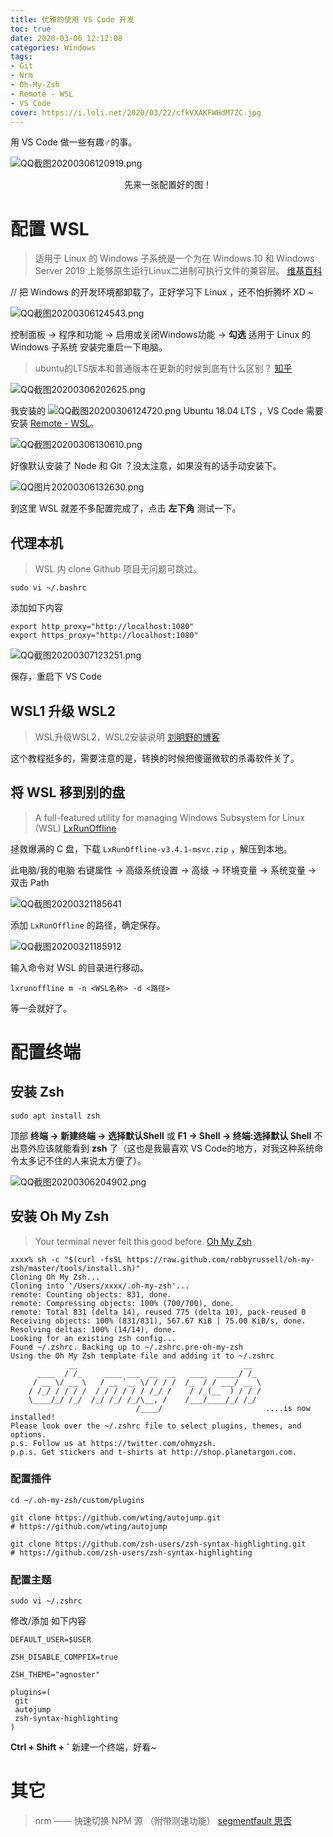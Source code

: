 ```yaml
---
title: 优雅的使用 VS Code 开发
toc: true
date: 2020-03-06 12:12:08
categories: Windows
tags:
- Git
- Nrm
- Oh-My-Zsh
- Remote - WSL
- VS Code
cover: https://i.loli.net/2020/03/22/cfkVXAKFWHdM7ZC.jpg
---
```

用 VS Code 做一些有趣♂的事。
<!-- more -->

![QQ截图20200306120919.png](https://piccdn.freejishu.com/images/2020/03/06/Pn5d3p.png)
<center>先来一张配置好的图！</center>

# 配置 WSL
> 适用于 Linux 的 Windows 子系统是一个为在 Windows 10 和 Windows Server 2019 上能够原生运行Linux二进制可执行文件的兼容层。 [维基百科](https://zh.wikipedia.org/zh-cn/%E9%80%82%E7%94%A8%E4%BA%8E_Linux_%E7%9A%84_Windows_%E5%AD%90%E7%B3%BB%E7%BB%9F)

// 把 Windows 的开发环境都卸载了，正好学习下 Linux ，还不怕折腾坏 XD ~

![QQ截图20200306124543.png](/images/QQ截图20200306124543.png)

控制面板 -> 程序和功能 -> 启用或关闭Windows功能 -> **勾选** 适用于 Linux 的 Windows 子系统 安装完重启一下电脑。

> ubuntu的LTS版本和普通版本在更新的时候到底有什么区别？ [知乎](https://www.zhihu.com/question/54699176)

![QQ截图20200306202625.png](https://piccdn.freejishu.com/images/2020/03/06/Pn5uhr.png)

我安装的 ![QQ截图20200306124720.png](/images/QQ截图20200306124720.png) Ubuntu 18.04 LTS ，VS Code 需要安装 [Remote - WSL](https://marketplace.visualstudio.com/items?itemName=ms-vscode-remote.remote-wsl)。

![QQ截图20200306130610.png](/images/QQ截图20200306130610.png)

好像默认安装了 Node 和 Git ？没太注意，如果没有的话手动安装下。

![QQ图片20200306132630.png](/images/QQ图片20200306132630.png)

到这里 WSL 就差不多配置完成了，点击 **左下角** 测试一下。

## 代理本机
> WSL 内 clone Github 项目无问题可跳过。

``` shell
sudo vi ~/.bashrc
```

添加如下内容

``` shell
export http_proxy="http://localhost:1080"
export https_proxy="http://localhost:1080"
```

![QQ截图20200307123251.png](/images/QQ截图20200307123251.png)

保存，重启下 VS Code

## WSL1 升级 WSL2
> WSL升级WSL2，WSL2安装说明 [刘明野的博客](https://www.liumingye.cn/archives/326.html)

这个教程挺多的，需要注意的是，转换的时候把傻逼微软的杀毒软件关了。

## 将 WSL 移到别的盘
> A full-featured utility for managing Windows Subsystem for Linux (WSL) [LxRunOffline](https://github.com/DDoSolitary/LxRunOffline/releases)

拯救爆满的 C 盘，下载 <code>LxRunOffline-v3.4.1-msvc.zip</code> ，解压到本地。

此电脑/我的电脑 右键属性 -> 高级系统设置 -> 高级 -> 环境变量 -> 系统变量 -> 双击 Path

![QQ截图20200321185641](/images/QQ截图20200321185641.png)

添加 <code>LxRunOffline</code> 的路径，确定保存。

![QQ截图20200321185912](/images/QQ截图20200321185912.png)

输入命令对 WSL 的目录进行移动。

``` shell
lxrunoffline m -n <WSL名称> -d <路径>
```

等一会就好了。

# 配置终端

## 安装 Zsh

``` shell
sudo apt install zsh
```
顶部 **终端 -> 新建终端 -> 选择默认Shell** 或 **F1 -> Shell -> 终端:选择默认 Shell** 不出意外应该就能看到 **zsh** 了（这也是我最喜欢 VS Code的地方，对我这种系统命令太多记不住的人来说太方便了）。

![QQ截图20200306204902.png](/images/QQ截图20200306204902.png)

## 安装 Oh My Zsh
> Your terminal never felt this good before. [Oh My Zsh](https://ohmyz.sh)

``` shell
xxxx% sh -c "$(curl -fsSL https://raw.github.com/robbyrussell/oh-my-zsh/master/tools/install.sh)"
Cloning Oh My Zsh...
Cloning into '/Users/xxxx/.oh-my-zsh'...
remote: Counting objects: 831, done.
remote: Compressing objects: 100% (700/700), done.
remote: Total 831 (delta 14), reused 775 (delta 10), pack-reused 0
Receiving objects: 100% (831/831), 567.67 KiB | 75.00 KiB/s, done.
Resolving deltas: 100% (14/14), done.
Looking for an existing zsh config...
Found ~/.zshrc. Backing up to ~/.zshrc.pre-oh-my-zsh
Using the Oh My Zsh template file and adding it to ~/.zshrc
             __                                     __
      ____  / /_     ____ ___  __  __   ____  _____/ /_
     / __ \/ __ \   / __ `__ \/ / / /  /_  / / ___/ __ \
    / /_/ / / / /  / / / / / / /_/ /    / /_(__  ) / / /
    \____/_/ /_/  /_/ /_/ /_/\__, /    /___/____/_/ /_/
                            /____/                       ....is now installed!
Please look over the ~/.zshrc file to select plugins, themes, and options.
p.s. Follow us at https://twitter.com/ohmyzsh.
p.p.s. Get stickers and t-shirts at http://shop.planetargon.com.
```

### 配置插件

``` shell
cd ~/.oh-my-zsh/custom/plugins

git clone https://github.com/wting/autojump.git
# https://github.com/wting/autojump

git clone https://github.com/zsh-users/zsh-syntax-highlighting.git
# https://github.com/zsh-users/zsh-syntax-highlighting
```

### 配置主题

``` shell
sudo vi ~/.zshrc
```

修改/添加 如下内容

``` shell
DEFAULT_USER=$USER

ZSH_DISABLE_COMPFIX=true

ZSH_THEME="agnoster"

plugins=(
 git
 autojump
 zsh-syntax-highlighting
)
```

**Ctrl + Shift + `** 新建一个终端，好看~

# 其它
> nrm —— 快速切换 NPM 源 （附带测速功能） [segmentfault 思否](https://segmentfault.com/a/1190000000473869)